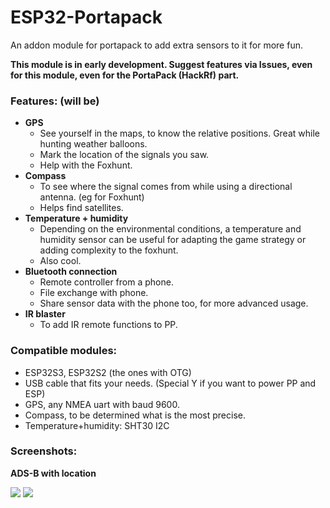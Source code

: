 # ESP32-Portapack
An addon module for portapack to add extra sensors to it for more fun.

**This module is in early development. Suggest features via Issues, even for this module, even for the PortaPack (HackRf) part.**

### Features: (will be)

- **GPS**
  - See yourself in the maps, to know the relative positions. Great while hunting weather balloons.
  - Mark the location of the signals you saw.
  - Help with the Foxhunt.
- **Compass**
  - To see where the signal comes from while using a directional antenna. (eg for Foxhunt)
  - Helps find satellites.
- **Temperature + humidity**
  - Depending on the environmental conditions, a temperature and humidity sensor can be useful for adapting the game strategy or adding complexity to the foxhunt.
  - Also cool.
- **Bluetooth connection**
  - Remote controller from a phone.
  - File exchange with phone.
  - Share sensor data with the phone too, for more advanced usage.
- **IR blaster**
  - To add IR remote functions to PP.


### Compatible modules:
- ESP32S3, ESP32S2 (the ones with OTG)
- USB cable that fits your needs. (Special Y if you want to power PP and ESP)
- GPS, any NMEA uart with baud 9600.
- Compass, to be determined what is the most precise.
- Temperature+humidity: SHT30 I2C

### Screenshots:
**ADS-B with location**

![](https://github.com/htotoo/ESP32-Portapack/blob/main/ScreenShots/ADSB_mycoords.png?raw=true)  ![](https://github.com/htotoo/ESP32-Portapack/blob/main/ScreenShots/ADSB_mycoords_with_orientation.png?raw=true)
